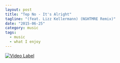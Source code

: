 ```yaml
---
layout: post
title: "Tep No - It's Alright"
tagline: "(feat. Lizz Kellermann) (NGHTMRE Remix)"
date: "2015-06-25"
category: music
tags:
  - music
  - what I enjoy
---
```

[![Video Label](http://img.youtube.com/vi/4JD6vnJghpc/0.jpg)](https://www.youtube.com/watch?v=4JD6vnJghpc)
